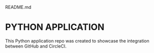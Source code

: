 README.md
# PYTHON APPLICATION
This Python application repo was created to showcase the integration between GitHub and CircleCI.

